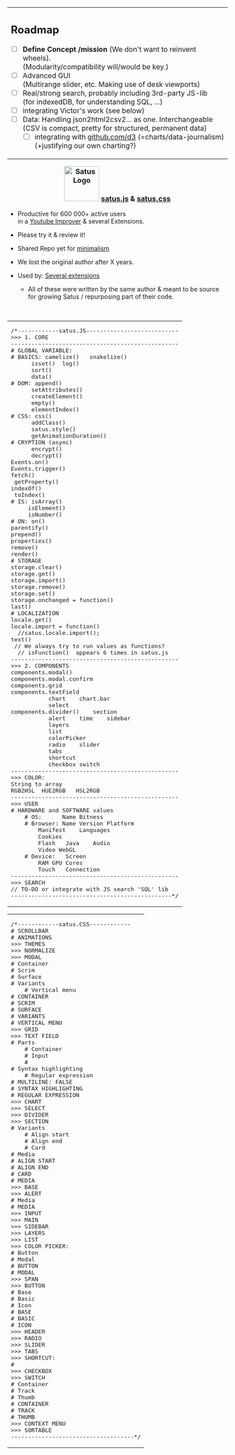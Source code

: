 <table align="right"><tr><td><h2>Roadmap</h2> <!-- The list below only stays formatted when there is a line break above -->  
	
 - [ ] **Define Concept /mission** (We don't want to reinvent wheels). <br> (Modularity/compatibility will/would be key.)
 - [ ] Advanced GUI <br> (Multirange slider, etc. Making use of desk viewports)  
 - [ ] Real/strong search, probably including 3rd-party JS-lib <br> (for indexedDB, for understanding SQL, ...)
 - [ ] integrating Victor's work (see below)
 - [ ] Data: Handling json2html2csv2... as one. Interchangeable <br> (CSV is compact, pretty for structured, permanent data)
   - [ ] integrating with [github.com/d3](https://github.com/d3/d3 )  (=charts/data-journalism) <br> (+justifying our own charting?)

</tr></td></table> 
<h3 align=center><img height="80px" alt="Satus Logo" src="https://user-images.githubusercontent.com/25022245/198879210-090216d0-c02e-49b7-9c8d-bd648fa8b39b.png"> <a href="https://github.com/code-for-charity/ImprovedTube-for-YouTube/blob/master/js%26css/satus.js">satus.js</a> & <a href="https://github.com/code-for-charity/ImprovedTube-for-YouTube/blob/master/js%26css/satus.css">satus.css</a></h3>

- Productive for 600 000+ active users <br>  in a [Youtube Improver](https://github.com/code-charity/youtube) & several Extensions. 
- Please try it & review it!
- Shared Repo yet for [minimalism](https://stackoverflow.com/questions/4611512/is-there-a-way-to-make-git-pull-automatically-update-submodules)
- We lost the original author after X years.
- Used by: [Several extensions ](https://github.com/code-charity/youtube#-our-extensions ) 
     - All of these were written by the same author & meant to be source for growing Satus / repurposing part of their code.

  <div align="center" ><br> </div>
<table align="right"><tr></tr><td><pre>
/*------------satus.JS---------------------------
>>> 1. CORE
-------------------------------------------------
# GLOBAL VARIABLE:
# BASICS: camelize()   snakelize() 
	  isset()  log()
	  sort()
	  data()    	 
# DOM: append()  
	  setAttributes() 
	  createElement()  
	  empty()
	  elementIndex()  
# CSS: css()
	  addClass() 
	  satus.style()
	  getAnimationDuration()	  
# CRYPTION (async)  
	  encrypt() 
	  decrypt() 	
Events.on()
Events.trigger()
fetch() 
 getProperty()
indexOf()    
 toIndex()
# IS: isArray()
	 isElement()
	 isNumber()
# ON: on()
parentify()
prepend()
properties()
remove()
render()
# STORAGE
storage.clear()
storage.get()
storage.import()
storage.remove()
storage.set()
storage.onchanged = function()
last()
# LOCALIZATION
locale.get()
locale.import = function() 
  //satus.locale.import();
text()
 // We always try to run values as functions? 
  // isFunction()  appears 6 times in satus.js
-------------------------------------------------
>>> 2. COMPONENTS
components.modal()
components.modal.confirm
components.grid
components.textField
		   chart	chart.bar  
		   select
components.divider()	section 
		   alert	time	sidebar 
		   layers
		   list
		   colorPicker
		   radio	slider
		   tabs
		   shortcut
		   checkbox	switch
-------------------------------------------------
>>> COLOR:
String to array
RGB2HSL  HUE2RGB   HSL2RGB
-------------------------------------------------
>>> USER
# HARDWARE and SOFTWARE values
	# OS:      Name	Bitness
	# Browser: Name	Version	Platform
		Manifest	Languages
		Cookies
		Flash	Java	Audio
		Video WebGL
	# Device:   Screen
		RAM	GPU	Cores
		Touch	Connection
-------------------------------------------------
>>> SEARCH
// TO-DO or integrate with JS search 'SQL' lib
-----------------------------------------------*/
</pre> </td></table>
<table><tr></tr> <td><pre>/*------------satus.CSS------------
# SCROLLBAR
# ANIMATIONS
>>> THEMES
>>> NORMALIZE
>>> MODAL
# Container
# Scrim
# Surface
# Variants
	# Vertical menu
# CONTAINER
# SCRIM
# SURFACE
# VARIANTS
# VERTICAL MENU
>>> GRID
>>> TEXT FIELD
# Parts
    # Container
    # Input
    # 
# Syntax highlighting
    # Regular expression
# MULTILINE: FALSE
# SYNTAX HIGHLIGHTING
# REGULAR EXPRESSION
>>> CHART
>>> SELECT
>>> DIVIDER
>>> SECTION
# Variants
	# Align start
	# Align end
	# Card
# Media
# ALIGN START
# ALIGN END
# CARD
# MEDIA
>>> BASE
>>> ALERT
# Media
# MEDIA
>>> INPUT
>>> MAIN
>>> SIDEBAR
>>> LAYERS
>>> LIST
>>> COLOR PICKER:
# Button
# Modal
# BUTTON
# MODAL
>>> SPAN
>>> BUTTON
# Base
# Basic
# Icon
# BASE
# BASIC
# ICON
>>> HEADER
>>> RADIO
>>> SLIDER
>>> TABS
>>> SHORTCUT:
# 
>>> CHECKBOX
>>> SWITCH
# Container
# Track
# Thumb
# CONTAINER
# TRACK
# THUMB
>>> CONTEXT MENU
>>> SORTABLE
------------------------------------*/</pre> </td></table>
